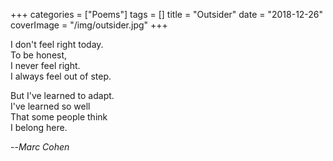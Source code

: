 +++
categories = ["Poems"]
tags = []
title = "Outsider"
date = "2018-12-26"
coverImage = "/img/outsider.jpg"
+++

<!--more-->
I don't feel right today.  
To be honest,  
I never feel right.  
I always feel out of step.  

But I've learned to adapt.  
I've learned so well  
That some people think  
I belong here.  

--<cite>Marc Cohen</cite>
